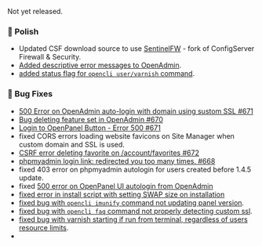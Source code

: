Not yet released.

### 💅 Polish
- Updated CSF download source to use [SentinelFW](https://github.com/stefanpejcic/sentinelfw) - fork of ConfigServer Firewall & Security.
- [Added descriptive error messages to OpenAdmin](https://i.postimg.cc/BbVs5HdR/2025-09-05-19-31.png).
- [added status flag for `opencli user/varnish` command](https://dev.openpanel.com/cli/users.html#Varnish).

### 🐛 Bug Fixes
- [500 Error on OpenAdmin auto-login with domain using sustom SSL #671](https://github.com/stefanpejcic/OpenPanel/issues/671)
- [Bug deleting feature set in OpenAdmin #670](https://github.com/stefanpejcic/OpenPanel/issues/670)
- [Login to OpenPanel Button - Error 500 #671](https://github.com/stefanpejcic/OpenPanel/issues/671)
- fixed CORS errors loading website favicons on Site Manager when custom domain and SSL is used.
- [CSRF error deleting favorite on /account/favorites #672](https://github.com/stefanpejcic/OpenPanel/issues/672)
- [phpmyadmin login link: redirected you too many times. #668](https://github.com/stefanpejcic/OpenPanel/issues/668)
- fixed 403 error on phpmyadmin autologin for users created before 1.4.5 update.
- fixed [500 error on OpenPanel UI autologin from OpenAdmin](https://community.openpanel.org/d/191-500-error-on-openpanel-ui-autologin-from-openadmin)
- [fixed error in install script with setting SWAP size on installation](https://github.com/stefanpejcic/OpenPanel/pull/682/files)
- [fixed bug with `opencli imunify` command not updating panel version](https://github.com/stefanpejcic/opencli/pull/40/files).
- [fixed bug with `opencli faq` command not properly detecting custom ssl](https://github.com/stefanpejcic/Opencli/issues/41).
- [fixed bug with varnish starting if run from terminal, regardless of users resource limits](https://github.com/stefanpejcic/opencli/issues/2).
- 
